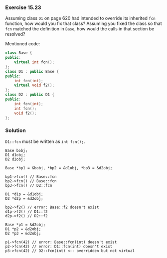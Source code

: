 ### Exercise 15.23

Assuming class `D1` on page 620 had intended to override its inherited `fcn`
function, how would you fix that class? Assuming you fixed the class so that
`fcn` matched the definition in `Base`, how would the calls in that section be
resolved?

Mentioned code:

```cpp
class Base {
public:
    virtual int fcn();
};
class D1 : public Base {
public:
    int fcn(int);
    virtual void f2();
};
class D2 : public D1 {
public:
    int fcn(int);
    int fcn();
    void f2();
};
```

### Solution

`D1::fcn` must be written as `int fcn();`.

```
Base bobj;
D1 d1obj;
D2 d2obj;

Base *bp1 = &bobj, *bp2 = &d1obj, *bp3 = &d2obj;

bp1->fcn() // Base::fcn
bp2->fcn() // Base::fcn
bp3->fcn() // D2::fcn

D1 *d1p = &d1obj;
D2 *d2p = &d2obj;

bp2->f2() // error: Base::f2 doesn't exist
d1p->f2() // D1::f2
d2p->f2() // D2::f2

Base *p1 = &d2obj;
D1 *p2 = &d2obj;
D2 *p3 = &d2obj;

p1->fcn(42) // error: Base::fcn(int) doesn't exist
p2->fcn(42) // error: D1::fcn(int) doesn't exist
p3->fcn(42) // D2::fcn(int) <-- overridden but not virtual
```
